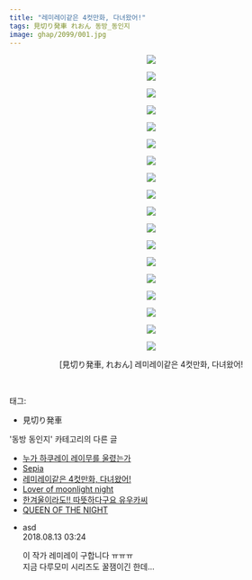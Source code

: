 ```yaml
---
title: "레미레이같은 4컷만화, 다녀왔어!"
tags: 見切り発車 れおん 동방_동인지
image: ghap/2099/001.jpg
---
```

<div class="article">
<p style="text-align: center; clear: none; float: none;"><img src="{{ site.nasurl }}/ghap/2099/001.jpg"/></p>
<p style="text-align: center; clear: none; float: none;"><img src="{{ site.nasurl }}/ghap/2099/002.jpg"/></p>
<p style="text-align: center; clear: none; float: none;"><img src="{{ site.nasurl }}/ghap/2099/003.jpg"/></p>
<p style="text-align: center; clear: none; float: none;"><img src="{{ site.nasurl }}/ghap/2099/004.jpg"/></p>
<p style="text-align: center; clear: none; float: none;"><img src="{{ site.nasurl }}/ghap/2099/005.jpg"/></p>
<p style="text-align: center; clear: none; float: none;"><img src="{{ site.nasurl }}/ghap/2099/006.jpg"/></p>
<p style="text-align: center; clear: none; float: none;"><img src="{{ site.nasurl }}/ghap/2099/007.jpg"/></p>
<p style="text-align: center; clear: none; float: none;"><img src="{{ site.nasurl }}/ghap/2099/008.jpg"/></p>
<p style="text-align: center; clear: none; float: none;"><img src="{{ site.nasurl }}/ghap/2099/009.jpg"/></p>
<p style="text-align: center; clear: none; float: none;"><img src="{{ site.nasurl }}/ghap/2099/010.jpg"/></p>
<p style="text-align: center; clear: none; float: none;"><img src="{{ site.nasurl }}/ghap/2099/011.jpg"/></p>
<p style="text-align: center; clear: none; float: none;"><img src="{{ site.nasurl }}/ghap/2099/012.jpg"/></p>
<p style="text-align: center; clear: none; float: none;"><img src="{{ site.nasurl }}/ghap/2099/013.jpg"/></p>
<p style="text-align: center; clear: none; float: none;"><img src="{{ site.nasurl }}/ghap/2099/014.jpg"/></p>
<p style="text-align: center; clear: none; float: none;"><img src="{{ site.nasurl }}/ghap/2099/015.jpg"/></p>
<p style="text-align: center; clear: none; float: none;"><img src="{{ site.nasurl }}/ghap/2099/016.jpg"/></p>
<p style="text-align: center; clear: none; float: none;"><img src="{{ site.nasurl }}/ghap/2099/017.jpg"/></p>
<p style="text-align: center; clear: none; float: none;"><img src="{{ site.nasurl }}/ghap/2099/018.jpg"/></p>
<p style="text-align: center; clear: none; float: none;">[見切り発車, れおん] 레미레이같은 4컷만화, 다녀왔어!</p>
<p><br/></p>
</div><div class="tagTrail">
<p>태그: </p>
<ul>
<li>見切り発車</li>
</ul>
</div><div class="another">
<p>'동방 동인지' 카테고리의 다른 글</p>
<ul>
<li><a href="/2016-09-11-ghap_2102">누가 하쿠레이 레이무를 울렸는가</a></li>
<li><a href="/2016-09-11-ghap_2100">Sepia</a></li>
<li><a href="/2016-09-11-ghap_2099">레미레이같은 4컷만화, 다녀왔어!</a></li>
<li><a href="/2016-09-10-ghap_2097">Lover of moonlight night</a></li>
<li><a href="/2016-09-10-ghap_2096">한겨울이라도!! 따뜻하다구요 유우카씨</a></li>
<li><a href="/2016-09-10-ghap_2095">QUEEN OF THE NIGHT</a></li>
</ul>
</div><div class="cb_module cb_fluid">
<div class="cb_wrt cb_profile">
<div class="comment">
<ul>
<li class="cb_thumb_off" id="comment15307024">
<div class="cb_comment_area">
<div class="cb_info_area">
<div class="cb_section">
<span class="cb_nick_name">asd</span>
</div>
<div class="cb_section">
<span class="cb_date">2018.08.13 03:24 </span>
</div>
</div>
<div class="cb_dsc_comment">
<p class="cb_dsc">
											이 작가 레미레이 구합니다 ㅠㅠㅠ<br/>
지금 다루모미 시리즈도 꿀잼이긴 한데...
										</p>
</div>
</div></li>
</ul>
</div>
</div><!-- commentList close -->
</div>